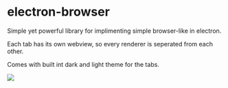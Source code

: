 # electron-browser

Simple yet powerful library for implimenting simple browser-like in electron.

Each tab has its own webview, so every renderer is seperated from each other.

Comes with built int dark and light theme for the tabs.

![](README-resources/gif.gif)